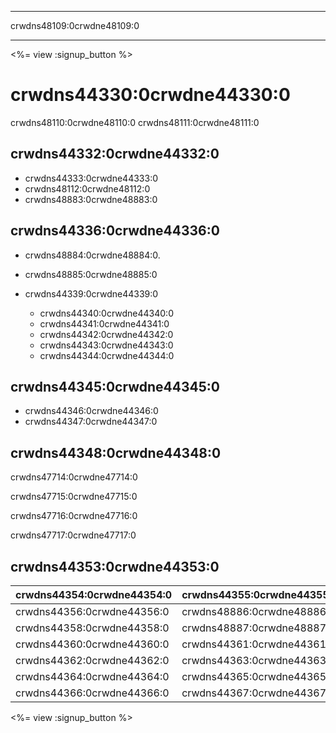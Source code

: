 * * *

crwdns48109:0crwdne48109:0

* * *

<%= view :signup_button %>

# crwdns44330:0crwdne44330:0

crwdns48110:0crwdne48110:0 crwdns48111:0crwdne48111:0

## crwdns44332:0crwdne44332:0

  * crwdns44333:0crwdne44333:0
  * crwdns48112:0crwdne48112:0
  * crwdns48883:0crwdne48883:0

## crwdns44336:0crwdne44336:0

  * crwdns48884:0crwdne48884:0.
  * crwdns48885:0crwdne48885:0   
      
    
  * crwdns44339:0crwdne44339:0 
      * crwdns44340:0crwdne44340:0
      * crwdns44341:0crwdne44341:0
      * crwdns44342:0crwdne44342:0
      * crwdns44343:0crwdne44343:0
      * crwdns44344:0crwdne44344:0

## crwdns44345:0crwdne44345:0

  * crwdns44346:0crwdne44346:0 
  * crwdns44347:0crwdne44347:0

## crwdns44348:0crwdne44348:0

crwdns47714:0crwdne47714:0

crwdns47715:0crwdne47715:0

crwdns47716:0crwdne47716:0

crwdns47717:0crwdne47717:0   
  


## crwdns44353:0crwdne44353:0

| crwdns44354:0crwdne44354:0 | crwdns44355:0crwdne44355:0 |
| -------------------------- | -------------------------- |
| crwdns44356:0crwdne44356:0 | crwdns48886:0crwdne48886:0 |
| crwdns44358:0crwdne44358:0 | crwdns48887:0crwdne48887:0 |
| crwdns44360:0crwdne44360:0 | crwdns44361:0crwdne44361:0 |
| crwdns44362:0crwdne44362:0 | crwdns44363:0crwdne44363:0 |
| crwdns44364:0crwdne44364:0 | crwdns44365:0crwdne44365:0 |
| crwdns44366:0crwdne44366:0 | crwdns44367:0crwdne44367:0 |

<%= view :signup_button %>